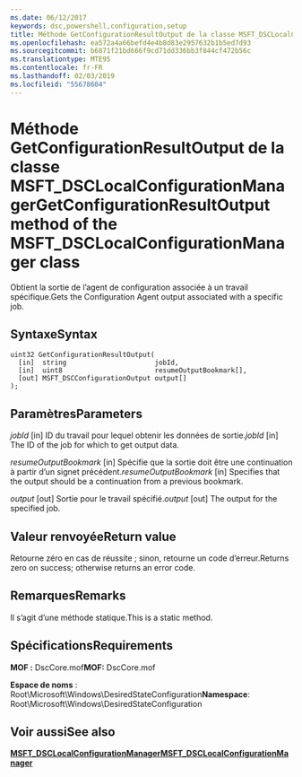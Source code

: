```yaml
---
ms.date: 06/12/2017
keywords: dsc,powershell,configuration,setup
title: Méthode GetConfigurationResultOutput de la classe MSFT_DSCLocalConfigurationManager
ms.openlocfilehash: ea572a4a66befd4e4b8d83e2957632b1b5ed7d93
ms.sourcegitcommit: b6871f21bd666f9cd71dd336bb3f844cf472b56c
ms.translationtype: MTE95
ms.contentlocale: fr-FR
ms.lasthandoff: 02/03/2019
ms.locfileid: "55678604"
---
```

# <a name="getconfigurationresultoutput-method-of-the-msftdsclocalconfigurationmanager-class"></a><span data-ttu-id="eb7aa-103">Méthode GetConfigurationResultOutput de la classe MSFT_DSCLocalConfigurationManager</span><span class="sxs-lookup"><span data-stu-id="eb7aa-103">GetConfigurationResultOutput method of the MSFT_DSCLocalConfigurationManager class</span></span>

<span data-ttu-id="eb7aa-104">Obtient la sortie de l’agent de configuration associée à un travail spécifique.</span><span class="sxs-lookup"><span data-stu-id="eb7aa-104">Gets the Configuration Agent output associated with a specific job.</span></span>

## <a name="syntax"></a><span data-ttu-id="eb7aa-105">Syntaxe</span><span class="sxs-lookup"><span data-stu-id="eb7aa-105">Syntax</span></span>

```mof
uint32 GetConfigurationResultOutput(
  [in]  string                      jobId,
  [in]  uint8                       resumeOutputBookmark[],
  [out] MSFT_DSCConfigurationOutput output[]
);
```

## <a name="parameters"></a><span data-ttu-id="eb7aa-106">Paramètres</span><span class="sxs-lookup"><span data-stu-id="eb7aa-106">Parameters</span></span>

<span data-ttu-id="eb7aa-107">*jobId* \[in\] ID du travail pour lequel obtenir les données de sortie.</span><span class="sxs-lookup"><span data-stu-id="eb7aa-107">*jobId* \[in\] The ID of the job for which to get output data.</span></span>

<span data-ttu-id="eb7aa-108">*resumeOutputBookmark* \[in\] Spécifie que la sortie doit être une continuation à partir d’un signet précédent.</span><span class="sxs-lookup"><span data-stu-id="eb7aa-108">*resumeOutputBookmark* \[in\] Specifies that the output should be a continuation from a previous bookmark.</span></span>

<span data-ttu-id="eb7aa-109">*output* \[out\] Sortie pour le travail spécifié.</span><span class="sxs-lookup"><span data-stu-id="eb7aa-109">*output* \[out\] The output for the specified job.</span></span>

## <a name="return-value"></a><span data-ttu-id="eb7aa-110">Valeur renvoyée</span><span class="sxs-lookup"><span data-stu-id="eb7aa-110">Return value</span></span>

<span data-ttu-id="eb7aa-111">Retourne zéro en cas de réussite ; sinon, retourne un code d’erreur.</span><span class="sxs-lookup"><span data-stu-id="eb7aa-111">Returns zero on success; otherwise returns an error code.</span></span>

## <a name="remarks"></a><span data-ttu-id="eb7aa-112">Remarques</span><span class="sxs-lookup"><span data-stu-id="eb7aa-112">Remarks</span></span>

<span data-ttu-id="eb7aa-113">Il s’agit d’une méthode statique.</span><span class="sxs-lookup"><span data-stu-id="eb7aa-113">This is a static method.</span></span>

## <a name="requirements"></a><span data-ttu-id="eb7aa-114">Spécifications</span><span class="sxs-lookup"><span data-stu-id="eb7aa-114">Requirements</span></span>

<span data-ttu-id="eb7aa-115">**MOF :** DscCore.mof</span><span class="sxs-lookup"><span data-stu-id="eb7aa-115">**MOF:** DscCore.mof</span></span>

<span data-ttu-id="eb7aa-116">**Espace de noms** : Root\Microsoft\Windows\DesiredStateConfiguration</span><span class="sxs-lookup"><span data-stu-id="eb7aa-116">**Namespace**: Root\Microsoft\Windows\DesiredStateConfiguration</span></span>

## <a name="see-also"></a><span data-ttu-id="eb7aa-117">Voir aussi</span><span class="sxs-lookup"><span data-stu-id="eb7aa-117">See also</span></span>

[<span data-ttu-id="eb7aa-118">**MSFT_DSCLocalConfigurationManager**</span><span class="sxs-lookup"><span data-stu-id="eb7aa-118">**MSFT_DSCLocalConfigurationManager**</span></span>](msft-dsclocalconfigurationmanager.md)